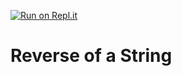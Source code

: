 [![Run on Repl.it](https://repl.it/badge/github/chauhannaman98/pandas)](https://repl.it/@techduino/Reverse-String)

# Reverse of a String